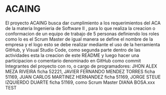 # ACAING
El proyecto ACAING busca dar cumplimiento a los requerimientos del ACA  de la materia Ingenieria de Software II , para lo que realiza la creacion o conformacion de un equipo de trabajo de 5 personas definiendo los roles como lo es el Scrum Master de igual manera se define el nombre de la empresa y el logo esto se debe realizar mediante el uso de la herramienta GitHub, y Visual Studio Code, como segunda parte dentro de las actividades esta la creacion de este README y luego hacer una participacion o comentario denominado en GitHub como commit
Integrantes del proyecto con ro, o cargo de programadores: JHON ALEX MEZA RIVEIRA ficha 52221, JAVIER FERNANDO MENDEZ TORRES ficha 51169, JUAN CARLOS MARTINEZ HERNANDEZ ficha 51169, JORGE STEUE IZQUIERDO DUARTE 
ficha 51169, como Scrum Master DIANA BOSA.xxx
TEST
